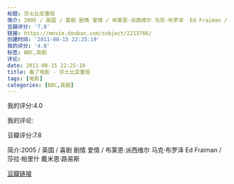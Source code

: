 ```yaml
---
标题: 莎士比亚重现
简介: 2005 / 英国 / 喜剧 剧情 爱情 / 布莱恩·派西维尔 马克·布罗泽  Ed Fraiman / 莎拉·帕里什 戴米恩·路易斯
豆瓣评分: '7.8'
链接: https://movie.douban.com/subject/2213766/
创建时间: '2011-08-15 22:25:19'
我的评分: '4.0'
标签: BBC,英剧
评论:
date: 2011-08-15 22:25:19
title: 看了电影 - 莎士比亚重现
tags: [电影]
categories: [BBC,英剧]
---
```


我的评分:4.0

我的评论:

豆瓣评分:7.8

简介:2005 / 英国 / 喜剧 剧情 爱情 / 布莱恩·派西维尔 马克·布罗泽  Ed Fraiman / 莎拉·帕里什 戴米恩·路易斯

[豆瓣链接](https://movie.douban.com/subject/2213766/)

